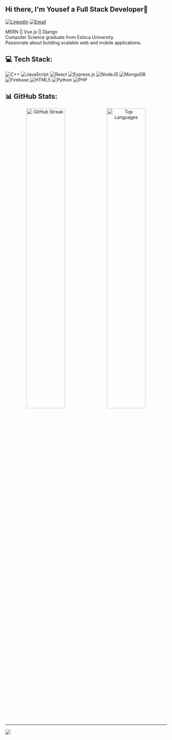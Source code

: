 ## Hi there, I'm Yousef a Full Stack Developer👋

[![LinkedIn](https://img.shields.io/badge/LinkedIn-%230077B5.svg?logo=linkedin&logoColor=white)](https://www.linkedin.com/in/yousef-sawy/)
[![Email](https://img.shields.io/badge/Email-D14836?logo=gmail&logoColor=white)](mailto:yousef.sawy3@gmail.com)

 MERN || Vue.js || Django <br>
Computer Science graduate from Eslsca University.<br>
Passionate about building scalable web and mobile applications.

## 💻 Tech Stack:
![C++](https://img.shields.io/badge/c++-%2300599C.svg?style=plastic&logo=c%2B%2B&logoColor=white)
![JavaScript](https://img.shields.io/badge/javascript-%23323330.svg?style=plastic&logo=javascript&logoColor=%23F7DF1E)
![React](https://img.shields.io/badge/react-%2320232a.svg?style=plastic&logo=react&logoColor=%2361DAFB)
![Express.js](https://img.shields.io/badge/express.js-%23404d59.svg?style=plastic&logo=express&logoColor=%2361DAFB)
![NodeJS](https://img.shields.io/badge/node.js-6DA55F?style=plastic&logo=node.js&logoColor=white)
![MongoDB](https://img.shields.io/badge/MongoDB-%234ea94b.svg?style=plastic&logo=mongodb&logoColor=white)
![Firebase](https://img.shields.io/badge/firebase-a08021?style=plastic&logo=firebase&logoColor=ffcd34)
![HTML5](https://img.shields.io/badge/html5-%23E34F26.svg?style=plastic&logo=html5&logoColor=white)
![Python](https://img.shields.io/badge/python-3670A0?style=plastic&logo=python&logoColor=ffdd54)
![PHP](https://img.shields.io/badge/php-%23777BB4.svg?style=plastic&logo=php&logoColor=white)

## 📊 GitHub Stats:
<p align="center">
  <img width="49%" src="https://nirzak-streak-stats.vercel.app/?user=Yousef-sawy&theme=tokyonight&hide_border=true" alt="GitHub Streak"/>
  <img width="49%" src="https://github-readme-stats.vercel.app/api/top-langs/?username=Yousef-sawy&theme=tokyonight&hide_border=true&include_all_commits=true&count_private=false&layout=compact" alt="Top Languages"/>
</p>

---
[![](https://visitcount.itsvg.in/api?id=yousef-sawy&icon=1&color=13)](https://visitcount.itsvg.in)
